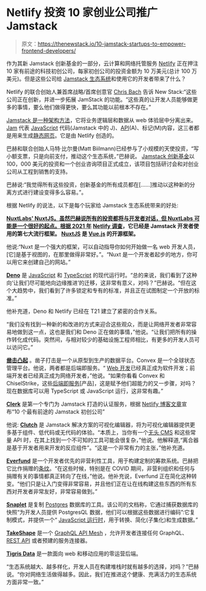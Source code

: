 # Netlify 投资 10 家创业公司推广 Jamstack

> 原文：<https://thenewstack.io/10-jamstack-startups-to-empower-frontend-developers/>

作为其新 Jamstack 创新基金的一部分，云计算和网络托管服务 [Netlify](https://www.netlify.com/) 正在押注 10 家有前途的科技初创公司，每家初创公司的投资金额为 10 万美元(总计 100 万美元)。但是这些公司给 [Jamstack 生态系统](https://thenewstack.io/predictions-for-the-jamstack-in-2022/)和使用它的开发者带来了什么？

Netlify 的联合创始人兼首席战略/首席创意官 [Chris Bach](https://www.linkedin.com/in/christianbachdk/) 告诉 New Stack:“这些公司正在创新，并进一步拓展 JamStack 的功能。“这些真的让开发人员能够做更多的事情，要么他们做得更快，要么其功能以前根本不存在。”

[Jamstack 是一种架构方法](https://jamstack.org/#:~:text=What%20is%20Jamstack%3F,to%20dictate%20the%20web%20experience.)，它将业务逻辑层和数据从 web 体验层中分离出来。 [Jam](https://thenewstack.io/the-sweetness-of-jamstack-javascript-apis-and-markup/) 代表 [JavaScript](https://thenewstack.io/javascript-framework-unpoly-and-the-html-over-the-wire-trend/) 代码(Jamstack 中的 J)、[API](https://thenewstack.io/a-new-architecture-for-apis/)(A)、标记(M)内容，这三者都是用来生成[静态网页](https://thenewstack.io/jamstack-style-build-a-website-with-netlify-and-publii/)。它是由 Netlify 创造的。

巴赫和联合创始人马特·比尔曼(Matt Biilmann)已经参与了小规模的天使投资，“写小额支票，只是向前支付，推动这个生态系统，”巴赫说。 [Jamstack 创新基金](https://www.netlify.com/jamstack-fund/)以 100，000 美元的投资和一个创业咨询项目正式成立，该项目包括研讨会和对创业公司从工程到销售的支持。

巴赫说:“我觉得所有这些投资，创新基金的所有成员都在[……]推动以这种新的分离方式进行建设变得多么容易。”。

根据 Netlify 的说法，以下是每个玩家给 Jamstack 生态系统带来的好处:

[**NuxtLabs' NuxtJS。虽然巴赫说所有的投资都将与开发者对话，但 NuxtLabs 可能是一个很好的起点。根据 2021 年**](https://nuxtlabs.com/) **[Netlify 调查](https://jamstack.org/survey/2021/#adoption)，它已经是 Jamstack 开发者使用的第七大流行框架。 [NuxtJS](https://nuxtjs.org/) 是 [Vue.js](https://thenewstack.io/meet-vue-js-flexible-javascript-framework/) 的开源框架。**

他说:“Nuxt 是一个强大的框架，可以自动指导你如何开始做一名 web 开发人员，[它]是基于视图的，在那里做得非常好。”。“Nuxt 是一个开发者起步的地方，你可以用它来创建自己的网站。”

[**Deno**](https://deno.land/) 是 [JavaScript](https://thenewstack.io/the-third-age-of-javascript-an-update-from-reactathon/) 和 [TypeScript](https://thenewstack.io/earning-its-way-to-a-first-class-programming-language-where-typescript-excels/) 的现代运行时。“总的来说，我们看到了这种向‘让我们尽可能地向边缘推进’的迁移，这非常有意义，对吗？”巴赫说。“但在这个大趋势中，我们看到了许多锁定和专有的标准，并且正在试图制定一个开放的标准。”

他补充道，Deno 和 Netlify 已经在 T21 建立了紧密的合作关系。

“我们没有找到一种新的和改进的方式来迎合这些观众，而是让网络开发者非常容易地做到这一点，这也是我们和 Deno 正在做的事情，”他说。“让我们把所有的操作转化成代码。突然间，与相对较少的基础设施工程师相比，有更多的开发人员可以访问它。”

[**凿击**](https://www.chiselstrike.com/)[**凸起**](https://www.convex.dev) 。凿子打击是一个从原型到生产的数据平台。Convex 是一个全球状态管理平台。他说，两者都是后端即服务。“ [Web 开发](https://thenewstack.io/6-web-development-predictions-for-2021/)已经真正成为软件开发；前端开发者已经真正成为网络开发者，”他说。“如果你看看 Convex 和 ChiselStrike，这些[后端即服务](https://thenewstack.io/appwrite-a-cloud-native-backend-as-a-service/)[产品]，这是赋予他们超能力的又一步骤，对吗？现在数据库可以用 TypeScript 或 JavaScript 运行，这非常有趣。”

[**Clerk**](https://clerk.dev/) 是第一个专门为 Jamstack 打造的认证服务，根据 [Netlify 博客文章](https://www.netlify.com/blog/jamstack-innovation-fund-launches-with-the-10-most-promising-jamstack-startups/)宣布“10 个最有前途的 Jamstack 初创公司”

他说: [**Clutch**](https://clutch.io/) 是 Jamstack 解决方案的可视化编辑器，将为可视化编辑器提供更多基于组件、低代码或无代码的体验。“本质上，当你有一个[无头 CMS](https://thenewstack.io/headless-cms-vs-no-code-website-builders/) 和这些常量 API 时，在其上找到一个不可知的工具可能会很复杂，”他说。他解释道,“离合器是基于开发者用来开发的反应组件”。“这是一个非常有力的主张，”他补充道。

[**Everfund**](https://everfund.io/) 是一个开发者优先的非营利性工具，用于构建定制的筹款系统。巴赫把它比作捐赠的[条纹](https://thenewstack.io/stripe-for-developer-payments-with-new-3scale-service/)。“在这些时候，特别是在 COVID 期间，非营利组织和任何与捐赠有关的事情都真正转向了在线，”他说。他补充说，Everfund 正在简化这种转变。“他们只是让入门变得非常容易，并且他们正在让在线构建这些东西的所有东西对开发者非常友好，非常容易做到。”

[**Snaplet**](https://www.snaplet.dev/) 是复制 [Postgres](https://thenewstack.io/postgres-with-kubernetes-self-managed-or-managed-service/) 数据库的工具。该公司的文档称，它通过捕获数据库的快照“为开发人员提供 PostgresQL 数据，他们可以根据这些数据进行编码”:它复制模式，并提供一个“ [JavaScript 运行时](https://thenewstack.io/wintercg-to-standardize-browser-apis-for-js-server-side-runtimes/)，用于转换、简化(子集化)和生成数据。”

[**TakeShape**](https://www.takeshape.io/) 是一个 [GraphQL API Mesh](https://thenewstack.io/how-much-reach-can-a-graphql-api-have-over-other-apis/) ，允许开发者连接任何 GraphQL、 [REST API](https://thenewstack.io/hasura-brings-rest-apis-to-graphql/) 或者预建的服务连接器。

[**Tigris Data**](https://www.tigrisdata.com/) 是一款面向 web 和移动应用的零运营后端。

“生态系统越大、越多样化，开发人员在构建堆栈时就有越多的选择，对吗？”巴赫说。“你对网络生活做得越多。因此，我们在推进这个健康、充满活力的生态系统方面非常一致。”

<svg xmlns:xlink="http://www.w3.org/1999/xlink" viewBox="0 0 68 31" version="1.1"><title>Group</title> <desc>Created with Sketch.</desc></svg>